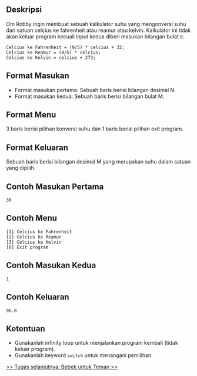 ## Deskripsi

Om Robby ingin membuat sebuah kalkulator suhu yang mengonversi suhu dari satuan celcius ke fahrenheit atau reamur atau kelvin. Kalkulator ini tidak akan keluar program kecuali input kedua diberi masukan bilangan bulat `0`.

```
Celcius ke Fahrenheit = (9/5) * celcius + 32;
Celcius ke Reamur = (4/5) * celcius;
Celcius ke Kelvin = celcius + 273;
```

## Format Masukan

- Format masukan pertama: Sebuah baris berisi bilangan desimal N.
- Format masukan kedua: Sebuah baris berisi bilangan bulat M.

## Format Menu

3 baris berisi pilihan konversi suhu dan 1 baris berisi pilihan exit program.

## Format Keluaran

Sebuah baris berisi bilangan desimal M yang merupakan suhu dalam satuan yang dipilih.

## Contoh Masukan Pertama

```
36
```

## Contoh Menu

```
[1] Celcius ke Fahrenheit
[2] Celcius ke Reamur
[3] Celcius ke Kelvin
[0] Exit program
```

## Contoh Masukan Kedua

```
1
```

## Contoh Keluaran

```
96.8
```

## Ketentuan

- Gunakanlah infinity loop untuk menjalankan program kembali (tidak keluar program).
- Gunakanlah keyword `switch` untuk menangani pemilihan.

[&gt;&gt; Tugas selanjutnya: Bebek untuk Teman &gt;&gt;](2.4-BebekUntukTeman.md)